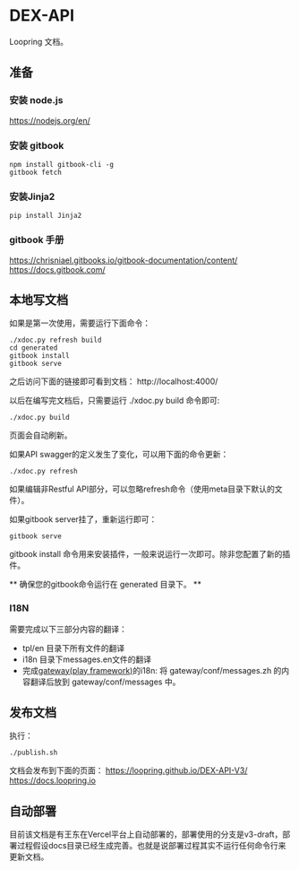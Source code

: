 # DEX-API
Loopring 文档。

## 准备

### 安装 node.js

https://nodejs.org/en/

### 安装 gitbook

```
npm install gitbook-cli -g
gitbook fetch
```

### 安装Jinja2

```
pip install Jinja2
```

### gitbook 手册

https://chrisniael.gitbooks.io/gitbook-documentation/content/
https://docs.gitbook.com/

## 本地写文档

如果是第一次使用，需要运行下面命令：

```
./xdoc.py refresh build
cd generated
gitbook install
gitbook serve
```

之后访问下面的链接即可看到文档：
http://localhost:4000/

以后在编写完文档后，只需要运行 ./xdoc.py build 命令即可:
```
./xdoc.py build
```
页面会自动刷新。

如果API swagger的定义发生了变化，可以用下面的命令更新：
```
./xdoc.py refresh
```
如果编辑非Restful API部分，可以忽略refresh命令（使用meta目录下默认的文件）。

如果gitbook server挂了，重新运行即可：
```
gitbook serve
```
gitbook install 命令用来安装插件，一般来说运行一次即可。除非您配置了新的插件。

** 确保您的gitbook命令运行在 generated 目录下。 **

### I18N

需要完成以下三部分内容的翻译：

- tpl/en 目录下所有文件的翻译
- i18n 目录下messages.en文件的翻译
- 完成[gateway(play framework)](https://github.com/Loopring/lightcone/tree/master/gateway)的i18n: 将 gateway/conf/messages.zh 的内容翻译后放到 gateway/conf/messages 中。

## 发布文档
执行：

```
./publish.sh
```

文档会发布到下面的页面：
https://loopring.github.io/DEX-API-V3/
https://docs.loopring.io


## 自动部署
目前该文档是有王东在Vercel平台上自动部署的，部署使用的分支是v3-draft，部署过程假设docs目录已经生成完善。也就是说部署过程其实不运行任何命令行来更新文档。
